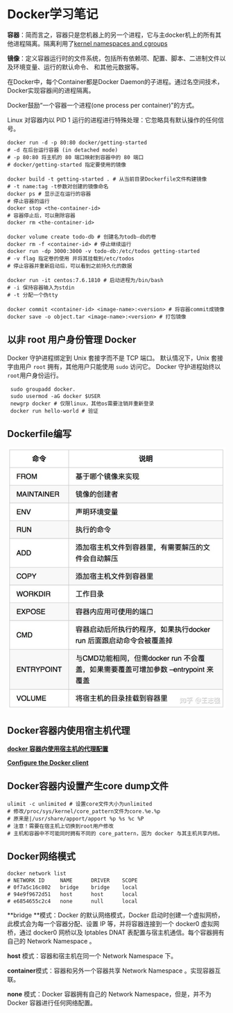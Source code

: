 # Docker学习笔记

**容器**：简而言之，容器只是您机器上的另一个进程，它与主docker机上的所有其他进程隔离。隔离利用了[kernel namespaces and cgroups](https://medium.com/@saschagrunert/demystifying-containers-part-i-kernel-space-2c53d6979504)

**镜像**：定义容器运行时的文件系统，包括所有依赖项、配置、脚本、二进制文件以及环境变量、运行的默认命令、 和其他元数据等。

在Docker中，每个Container都是Docker Daemon的子进程。通过名空间技术，Docker实现容器间的进程隔离。

Docker鼓励“一个容器一个进程(one process per container)”的方式。

Linux 对容器内以 PID 1 运行的进程进行特殊处理：它忽略具有默认操作的任何信号。

```shell
docker run -d -p 80:80 docker/getting-started
# -d 在后台运行容器 (in detached mode)
# -p 80:80 将主机的 80 端口映射到容器中的 80 端口
# docker/getting-started 指定要使用的镜像

docker build -t getting-started . # 从当前目录Dockerfile文件构建镜像
# -t name:tag -t参数对创建的镜像命名
docker ps # 显示正在运行的容器
# 停止容器的运行
docker stop <the-container-id>
# 容器停止后，可以刪除容器
docker rm <the-container-id>

docker volume create todo-db # 创建名为todb-db的卷
docker rm -f <container-id> # 停止继续运行
docker run -dp 3000:3000 -v todo-db:/etc/todos getting-started
# -v flag 指定卷的使用 并将其挂载到/etc/todos
# 停止容器并重新启动后，可以看到之前持久化的数据

docker run -it centos:7.6.1810 # 启动进程为/bin/bash
# -i 保持容器输入为stdin
# -t 分配一个伪tty

docker commit <container-id> <image-name>:<version> # 将容器commit成镜像
docker save -o object.tar <image-name>:<version> # 打包镜像
```

## 以非 root 用户身份管理 Docker 

Docker 守护进程绑定到 Unix 套接字而不是 TCP 端口。 默认情况下，Unix 套接字由用户 `root` 拥有，其他用户只能使用 `sudo` 访问它。 Docker 守护进程始终以`root`用户身份运行。

```shell
 sudo groupadd docker.
 sudo usermod -aG docker $USER
 newgrp docker # 仅限linux，其他os需要注销并重新登录
 docker run hello-world # 验证
```

## Dockerfile编写

![BaseCmd](./assets/DockerLearning/DockerBase.jpg)

## Docker容器内使用宿主机代理

[**docker 容器内使用宿主机的代理配置**](https://kebingzao.com/2019/02/22/docker-container-proxy/)

[**Configure the Docker client**](https://docs.docker.com/network/proxy/#configure-the-docker-client)

## Docker容器内设置产生core dump文件

```shell
ulimit -c unlimited # 设置core文件大小为unlimited
# 修改/proc/sys/kernel/core_pattern文件为core.%e.%p
# 原来是|/usr/share/apport/apport %p %s %c %P
# 注意！需要在宿主机上切换到root用户修改
# 主机和容器中不可能同时拥有不同的 core_pattern，因为 docker 与其主机共享内核。
```

## Docker网络模式

```shell
docker network list
# NETWORK ID     NAME      DRIVER    SCOPE
# 0f7a5c16c802   bridge    bridge    local
# 94e9f9672d51   host      host      local
# e6854655c2c4   none      null      local
```

**bridge **模式：Docker 的默认网络模式，Docker 启动时创建一个虚拟网桥， 此模式会为每一个容器分配、设置 IP 等，并将容器连接到一个 docker0 虚拟网桥，通过 docker0 网桥以及 Iptables DNAT 表配置与宿主机通信。每个容器拥有自己的 Network Namespace 。

**host** 模式：容器和宿主机在同一个 Network Namespace 下。

**container**模式：容器和另外一个容器共享 Network Namespace 。实现容器互联。

**none** 模式：Docker 容器拥有自己的 Network Namespace，但是，并不为Docker 容器进行任何网络配置。
